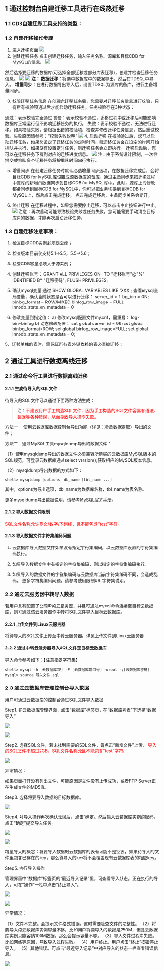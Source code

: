 ## 1 通过控制台自建迁移工具进行在线热迁移
### 1.1 CDB自建迁移工具支持的类型：
### 1.2 自建迁移操作步骤
1.	进入迁移页面
![](https://mccdn.qcloud.com/img56a76ba50e7cb.png)
2.	创建迁移任务
 点击创建迁移任务，输入任务名称、源库和目标CDB for MySQL的信息。
![](https://mccdn.qcloud.com/img56a7653c6f568.png)

 然后选择要迁移的数据库(可选择全部迁移或部分库表迁移)，创建并检查迁移任务信息。
![](https://mccdn.qcloud.com/img56a76670eceb8.png)
![](https://mccdn.qcloud.com/img56a765eb2bb88.png)
**注：**
**数据迁移**：将选中数据库中的数据导出，然后在TDSQL中导入。
**增量同步**：在进行数据导出导入后，设置TDSQL为源库的备库，进行主备增量同步。

3. 校验迁移任务信息
 在创建完迁移任务后，您需要对迁移任务信息进行校验，只有所有校验项通过后才能启动迁移任务。任务校验存在3种状态：

 通过：表示校验完全通过
 警告：表示校验不通过，迁移过程中或迁移后可能影响数据库正常运行但不影响迁移任务的执行。
 失败：表示校验不通过，无法进行迁移。如果校验失败，请根据出错的校验项，检查并修改迁移任务信息，然后重试校验。失败原因请参考：“校验失败说明”
![](https://mccdn.qcloud.com/img56a767198f5b7.png)
4.	启动迁移
在校验通过后，您可以启动迁移任务，如果您设定了迁移任务的定时时间，则迁移任务会在设定的时间开始排队并执行，如果没有设置定时任务，则迁移任务会立即执行。
迁移启动后，您可以在迁移任务下看到对应的迁移进度信息。
![](https://mccdn.qcloud.com/img56a767afe0b8c.png)
注：由于系统设计限制，一次性提交或排队多个迁移任务将按排队时间串行执行。

5.	增量同步
在创建迁移任务时默认必选增量同步选项，在数据迁移完成后，会将目标CDB for MySQL库设置成源数据库的备库，通过主备同步来把迁移过程中源库的新增的数据同步到目标CDB for MySQL库中。此时，源库上的修改都会同步到目标CDB for MySQL中，你可以把业务切换到目标CDB for MySQL上，然后点击完成迁移。
点击完成迁移后，主备同步关系会断开。

6.	终止迁移
在迁移过程中，如果您需要停止迁移，可以点击中止按钮进行中止。
![](https://mccdn.qcloud.com/img56a76843ea5a9.png)
注意：再次启动可能导致校验失败或任务失败，您可能需要手动清空目标库内的数据，才能再次启动迁移任务。

### 1.3 自建迁移注意事项：
1.	检查目标CDB实例必须是空库；
2.	检查版本目前仅支持5.1->5.5，5.5->5.6；
3.	检查CDB容量必须大于源实例；
4.	创建迁移账号；
GRANT ALL PRIVILEGES ON *.* TO "迁移账号"@"%" IDENTIFIED BY "迁移密码";
FLUSH PRIVILEGES;
5.	确认mysql变量
通过 SHOW GLOBAL VARIABLES LIKE 'XXX'; 
查看mysql全局变量，确认当前状态是否可以进行迁移：
server_id > 1
log_bin = ON;
binlog_format = ROW/MIXED
binlog_row_image = FULL
innodb_stats_on_metadata = 0

6.	修改变量到指定值：
a)	修改mysql配置文件my.cnf，需重启：
log-bin=binlog
b)	动态修改配置：
set global server_id = 99;
set global binlog_format=ROW;
set global binlog_row_image=FULL;
set global innodb_stats_on_metadata = 0;

5、迁移单独的表时，需保证所有表外键依赖的表必须被迁移；


## 2 通过工具进行数据离线迁移
### 2.1 通过命令行工具进行数据离线迁移

#### 2.1.1 生成待导入的SQL文件

待导入的SQL文件可以通过下面两种方法生成：

>注：<span style = "color:#F00">不建议用户手工构造SQL文件，因为手工构造的SQL文件容易有语法、数据等各种错误，从而导致导入操作失败。 </span>

方法一： 使用云数据库数据控制台导出功能（详见：[冷备数据提取](/doc/product/236/冷备数据提取)）导出的文件；

方法二：通过MySQL工具mysqldump导出的数据文件：

（1）使用mysqldump导出的数据文件必须兼容所购买的云数据库MySQL版本的SQL规范，可登录云数据库通过select version();获取相应的MySQL版本信息。

（2）mysqldump导出数据的方式如下：


```
shell> mysqldump [options] db_name [tbl_name ...]
```

其中，options为导出选项，db_name为数据库名称，tbl_name为表名称。

更多mysqldump导出数据说明，请参考[MySQL官方手册](http://dev.mysql.com/doc/refman/5.1/en/mysqldump.html)。

#### 2.1.2 导入数据文件限制

<span style = "color:#F00">SQL文件名称允许英文/数字/下划线，且不能包含“test”字符。</span>

#### 2.1.3 导入数据文件字符集编码问题

1. 云数据库导入数据文件如果没有指定字符集编码，以云数据库设置的字符集编码执行。

2. 如果导入数据文件中有指定的字符集编码，则以指定的字符集编码执行。

3. 如果导入的数据文件的字符集编码与云数据库当前字符集编码不同，会造成乱码。
更多字符集编码问题，请参考使用限制#6. 字符集说明。

### 2.2 通过云服务器中转导入数据

若用户具有配置了公网IP的云服务器，并且可通过mysql命令连接至目标云数据库，则可通过该云服务器作中转将SQL文件导入目标云数据库。

#### 2.2.1 上传文件到Linux云服务器

将待导入的SQL文件上传至中转云服务器，详见上传文件到Linux云服务器

#### 2.2.2 通过中转云服务器导入SQL文件至目标云数据库

导入命令参考如下：【注意指定字符集】


```
shell> mysql -h [云数据库IP] -P [云数据库端口号] –uroot -p[云数据库密码] 
mysql> source 导入文件.sql
```

### 2.3 通过云数据库管理控制台导入数据

用户可通过云数据库的控制台通过SQL文件导入数据

Step1. 在云数据库管理界面，点击“数据库”标签页，在“数据库列表”下选择“数据导入”

![](https://mccdn.qcloud.com/img56812b6c8d778.png)

![](https://mccdn.qcloud.com/img56812b765fd77.png)

Step2. 选择SQL文件，若未找到需要的SQL文件，请点击“新增文件”上传。<span style = "color:#F00"> 导入的SQL文件不超过2GB，SQL文件名称允且不能包含“test”字符。</span>

![](https://mccdn.qcloud.com/img56812c309aee4.png)

异常情况：

如果页面打开没有列出文件，可能原因是文件没有上传成功，或者FTP Server正在生成文件的MD5值。

Step3. 选择将要导入数据的目标数据库。

![](https://mccdn.qcloud.com/img56812c3c57e88.png)

Step4. 对导入操作再次确认无误后，点击“确定。然后输入云数据库实例的密码，点击“确定”提交导入任务。

![](https://mccdn.qcloud.com/img56812c4351a14.png)

![](https://mccdn.qcloud.com/img56812c4f18aa2.png)

增量导入的概念：将要导入数据的云数据库的表有可能不是空表，如果待导入的文件里包含已存在的key，那么待导入的key将不会覆盖现有云数据库表的相应key。

Step5. 执行导入操作

管理界面中“数据库”标签页的“最近导入记录”里，可查看导入状态。正在执行的导入，可在“操作”一栏中点击“终止导入”。

![](https://mccdn.qcloud.com/img56812ed260330.png)

![](https://mccdn.qcloud.com/img56812ed742106.png)

异常情况：

（1）文件不完整。会提示文件格式错误。这时需要检查文件的完整性。
（2）将要导入的云数据库实例容量不够。比如用户将要导入的数据是250M，但是云数据库实例只能容纳100M数据，那么会提示容量不够。
（3）导入文件过程中失败。比如网络等原因，导致导入过程失败。
（4）用户终止。用户点击“终止”按钮停止导入。
（5）其他错误。可点击“最近导入记录”中对应导入的状态一栏查看错误信息。

![](https://mccdn.qcloud.com/img56812eea43bee.png)